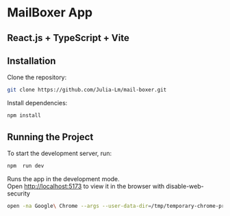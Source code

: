 # MailBoxer App
## React.js + TypeScript + Vite


## Installation

Clone the repository:

```bash
git clone https://github.com/Julia-Lm/mail-boxer.git
```

Install dependencies:
```bash
npm install
 ```

##  Running the Project

To start the development server, run:

```bash
npm  run dev
 ```

Runs the app in the development mode.\
Open [http://localhost:5173](http://localhost:5173) to view it in the browser with disable-web-security
```bash
open -na Google\ Chrome --args --user-data-dir=/tmp/temporary-chrome-profile-dir --disable-web-security
 ```